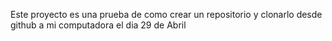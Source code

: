 Este proyecto es una prueba de como crear un repositorio y clonarlo  desde github a mi computadora el dia 29 de Abril